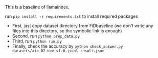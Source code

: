 This is a baseline of llamaindex.

run ``pip install -r requirements.txt`` to install required packages
- First, just copy dataset directory from FiDbaseline (we don't write any files into this directory, so the symbolic link is enough)
- Second, run ``python prep_data.py``
- Third, run ``python run.py``
- Finally, check the accuracy by ``python check_answer.py datasets/aio_02_dev_v1.0.jsonl result.json``
